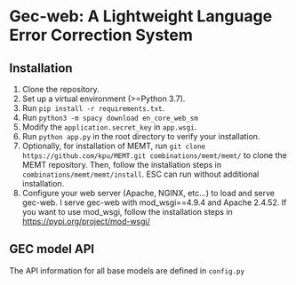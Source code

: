 # Gec-web: A Lightweight Language Error Correction System


## Installation
1. Clone the repository.
2. Set up a virtual environment (>=Python 3.7).
3. Run `pip install -r requirements.txt`.
4. Run `python3 -m spacy download en_core_web_sm`
5. Modify the `application.secret_key` in `app.wsgi`.
6. Run `python app.py` in the root directory to verify your installation.
7. Optionally, for installation of MEMT, run `git clone https://github.com/kpu/MEMT.git combinations/memt/memt/` to clone the MEMT repository.
   Then, follow the installation steps in `combinations/memt/memt/install`. ESC can run without additional installation.
8. Configure your web server (Apache, NGINX, etc...) to load and serve gec-web.
   I serve gec-web with mod_wsgi==4.9.4 and Apache 2.4.52. If you want to use mod_wsgi, follow the installation steps in <https://pypi.org/project/mod-wsgi/>

## GEC model API

The API information for all base models are defined in `config.py`

